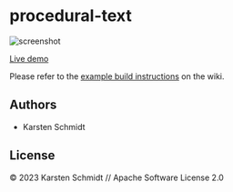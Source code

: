 # procedural-text

![screenshot](https://raw.githubusercontent.com/thi-ng/umbrella/develop/assets/examples/procedural-text.png)

[Live demo](http://demo.thi.ng/umbrella/procedural-text/)

Please refer to the [example build instructions](https://github.com/thi-ng/umbrella/wiki/Example-build-instructions) on the wiki.

## Authors

- Karsten Schmidt

## License

&copy; 2023 Karsten Schmidt // Apache Software License 2.0
